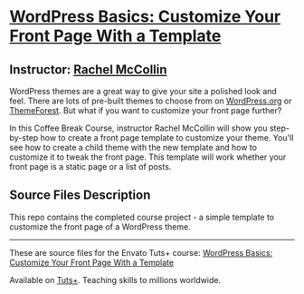 # [WordPress Basics: Customize Your Front Page With a Template][published url]
## Instructor: [Rachel McCollin][instructor url]


WordPress themes are a great way to give your site a polished look and feel. There are lots of pre-built themes to choose from on [WordPress.org](https://wordpress.org/themes/) or [ThemeForest](https://themeforest.net). But what if you want to customize your front page further? 

In this Coffee Break Course, instructor Rachel McCollin will show you step-by-step how to create a front page template to customize your theme. You'll see how to create a child theme with the new template and how to customize it to tweak the front page. This template will work whether your front page is a static page or a list of posts.

## Source Files Description


This repo contains the completed course project - a simple template to customize the front page of a WordPress theme.


------

These are source files for the Envato Tuts+ course: [WordPress Basics: Customize Your Front Page With a Template][published url]

Available on [Tuts+](https://tutsplus.com). Teaching skills to millions worldwide.

[published url]: https://code.tutsplus.com/courses/wordpress-basics:-customize-your-front-page-with-a-template
[instructor url]: https://tutsplus.com/authors/rachel-mccollin
